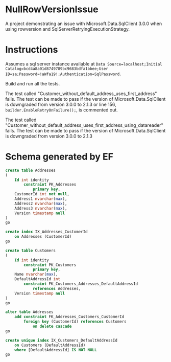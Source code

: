 # NullRowVersionIssue

A project demonstrating an issue with Microsoft.Data.SqlClient 3.0.0 when using rowversion and SqlServerRetryingExecutionStrategy.

# Instructions

Assumes a sql server instance available at `Data Source=localhost;Initial Catalog=bcd4a8a01d8749789bc9683bdfa1bbee;User ID=sa;Password=!aWfa19!;Authentication=SqlPassword`.

Build and run all the tests. 

The test called "Customer_without_default_address_uses_first_address" fails. 
The test can be made to pass if the version of Microsoft.Data.SqlClient is downgraded from 
version 3.0.0 to 2.1.3 or line 156, `builder.EnableRetryOnFailure();`, is commented out.

The test called "Customer_without_default_address_uses_first_address_using_datareader" fails.
The test can be made to pass if the version of Microsoft.Data.SqlClient is downgraded from
version 3.0.0 to 2.1.3

# Schema generated by EF

```sql
create table Addresses
(
	Id int identity
		constraint PK_Addresses
			primary key,
	CustomerId int not null,
	Address1 nvarchar(max),
	Address2 nvarchar(max),
	Address3 nvarchar(max),
	Version timestamp null
)
go

create index IX_Addresses_CustomerId
	on Addresses (CustomerId)
go

create table Customers
(
	Id int identity
		constraint PK_Customers
			primary key,
	Name nvarchar(max),
	DefaultAddressId int
		constraint FK_Customers_Addresses_DefaultAddressId
			references Addresses,
	Version timestamp null
)
go

alter table Addresses
	add constraint FK_Addresses_Customers_CustomerId
		foreign key (CustomerId) references Customers
			on delete cascade
go

create unique index IX_Customers_DefaultAddressId
	on Customers (DefaultAddressId)
	where [DefaultAddressId] IS NOT NULL
go
```
